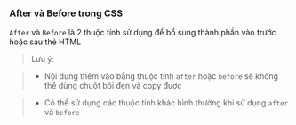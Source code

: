 
### After  và Before trong CSS

`After`  và `Before` là 2 thuộc tính sử dụng để bổ sung thành phần vào trước hoặc sau thẻ HTML 

> Lưu ý: 

> 	- Nội dung thêm vào bằng thuộc tính `after` hoặc `before` sẽ không thể dùng chuột bôi đen và copy được

> 	- Có thể sử dụng các thuộc tính khác bình thường khi sử dụng `after` và `before`
